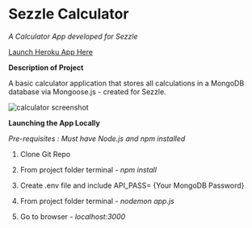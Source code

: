 # Sezzle Calculator


_A Calculator App developed for Sezzle_

[Launch Heroku App Here](https://aqueous-meadow-04511.herokuapp.com/)



**Description of Project**

A basic calculator application that stores all calculations in a MongoDB database via Mongoose.js - created for Sezzle. 


![calculator screenshot]()


**Launching the App Locally**

_Pre-requisites : Must have Node.js and npm installed_

1. Clone Git Repo

2. From project folder terminal - _npm install_

3. Create .env file and include API_PASS= {Your MongoDB Password}

4. From project folder terminal - _nodemon app.js_

5. Go to browser - _localhost:3000_